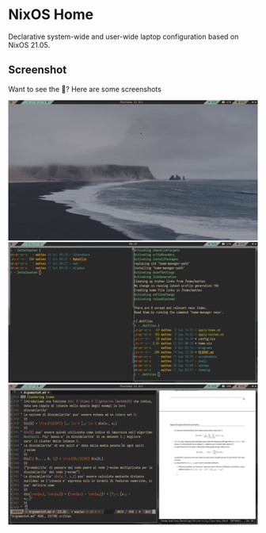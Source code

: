 # NixOS Home
Declarative system-wide and user-wide laptop configuration based on NixOS 21.05.    

## Screenshot
Want to see the :rice:? Here are some screenshots

![Screenshot 2](./screenshots/2.png)
![Screenshot 1](./screenshots/1.png)
![Screenshot 3](./screenshots/3.png)

